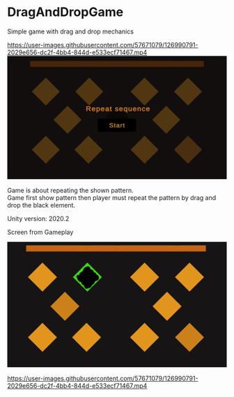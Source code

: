 



# DragAndDropGame
Simple game with drag and drop mechanics  

https://user-images.githubusercontent.com/57671079/126990791-2029e656-dc2f-4bb4-844d-e533ecf71467.mp4
![menu](https://github.com/Izack34/DragAndDropGame/blob/main/Startmenu.PNG)

Game is about repeating the shown pattern.  
Game first show pattern then player must repeat the pattern by drag and drop the black element. 

Unity version: 2020.2

Screen from Gameplay  

![gameplay](https://github.com/Izack34/DragAndDropGame/blob/main/ingame.PNG)

https://user-images.githubusercontent.com/57671079/126990791-2029e656-dc2f-4bb4-844d-e533ecf71467.mp4
